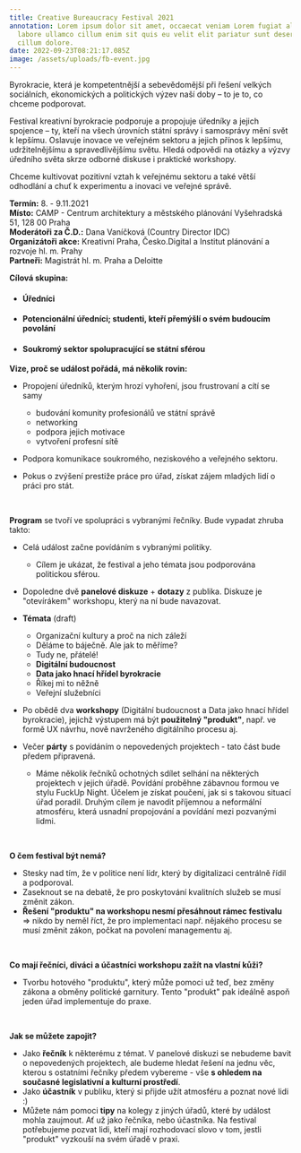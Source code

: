 ```yaml
---
title: Creative Bureaucracy Festival 2021
annotation: Lorem ipsum dolor sit amet, occaecat veniam Lorem fugiat aliqua
  labore ullamco cillum enim sit quis eu velit elit pariatur sunt deserunt ut
  cillum dolore.
date: 2022-09-23T08:21:17.085Z
image: /assets/uploads/fb-event.jpg
---
```

<!--StartFragment-->

Byrokracie, která je kompetentnější a sebevědomější při řešení velkých sociálních, ekonomických a politických výzev naší doby – to je to, co chceme podporovat.

Festival kreativní byrokracie podporuje a propojuje úředníky a jejich spojence – ty, kteří na všech úrovních státní správy i samosprávy mění svět k lepšímu. Oslavuje inovace ve veřejném sektoru a jejich přínos k lepšímu, udržitelnějšímu a spravedlivějšímu světu. Hledá odpovědi na otázky a výzvy úředního světa skrze odborné diskuse i praktické workshopy.

Chceme kultivovat pozitivní vztah k veřejnému sektoru a také větší odhodlání a chuť k experimentu a inovaci ve veřejné správě.

<!--EndFragment-->

<!--StartFragment-->

**Termín:** 8. - 9.11.2021\
**Místo:** CAMP - Centrum architektury a městského plánování Vyšehradská 51, 128 00 Praha<br>**Moderátoři za Č.D.:** Dana Vaníčková (Country Director IDC)<br>**Organizátoři akce:** Kreativní Praha, Česko.Digital a Institut plánování a rozvoje hl. m. Prahy<br>**Partneři:** Magistrát hl. m. Praha a Deloitte

**Cílová skupina:**

* #### Úředníci
* #### Potencionální úředníci; studenti, kteří přemýšlí o svém budoucím povolání
* #### Soukromý sektor spolupracující se státní sférou

<!--EndFragment-->

<!--StartFragment-->

**Vize, proč se událost pořádá, má několik rovin:**

* Propojení úředníků, kterým hrozí vyhoření, jsou frustrovaní a cítí se samy 

  * budování komunity profesionálů ve státní správě
  * networking
  * podpora jejich motivace
  * vytvoření profesní sítě 
* Podpora komunikace soukromého, neziskového a veřejného sektoru.
* Pokus o zvýšení prestiže práce pro úřad, získat zájem mladých lidí o práci pro stát.

 

**Program** se tvoří ve spolupráci s vybranými řečníky. Bude vypadat zhruba takto:

* Celá událost začne povídáním s vybranými politiky.

  * Cílem je ukázat, že festival a jeho témata jsou podporována politickou sférou.
* Dopoledne dvě **panelové diskuze** + **dotazy** z publika. Diskuze je "otevírákem" workshopu, který na ní bude navazovat.
* **Témata** (draft)

  * Organizační kultury a proč na nich záleží
  * Děláme to báječně. Ale jak to měříme?
  * Tudy ne, přátelé!
  * **Digitální budoucnost**
  * **Data jako hnací hřídel byrokracie**
  * Říkej mi to něžně
  * Veřejní služebníci
* Po obědě dva **workshopy** (Digitální budoucnost a Data jako hnací hřídel byrokracie), jejichž výstupem má být **použitelný "produkt"**, např. ve formě UX návrhu, nově navrženého digitálního procesu aj.
* Večer **párty** s povídáním o nepovedených projektech - tato část bude předem připravená.

  * Máme několik řečníků ochotných sdílet selhání na některých projektech v jejich úřadě. Povídání proběhne zábavnou formou ve stylu FuckUp Night. Účelem je získat poučení, jak si s takovou situací úřad poradil. Druhým cílem je navodit příjemnou a neformální atmosféru, která usnadní propojování a povídání mezi pozvanými lidmi.

 

**O čem festival být nemá?**

* Stesky nad tím, že v politice není lídr, který by digitalizaci centrálně řídil a podporoval.
* Zaseknout se na debatě, že pro poskytování kvalitních služeb se musí změnit zákon.
* **Řešení "produktu" na workshopu nesmí přesáhnout rámec festivalu** => nikdo by neměl říct, že pro implementaci např. nějakého procesu se musí změnit zákon, počkat na povolení managementu aj.

 

**Co mají řečníci, diváci a účastníci workshopu zažít na vlastní kůži?**

* Tvorbu hotového "produktu", který může pomoci už teď, bez změny zákona a obměny politické garnitury. Tento "produkt" pak ideálně aspoň jeden úřad implementuje do praxe.

 

**Jak se můžete zapojit?**

* Jako **řečník** k některému z témat. V panelové diskuzi se nebudeme bavit o nepovedených projektech, ale budeme hledat řešení na jednu věc, kterou s ostatními řečníky předem vybereme - vše **s ohledem na současné legislativní a kulturní prostředí**.
* Jako **účastník** v publiku, který si přijde užít atmosféru a poznat nové lidi :)
* Můžete nám pomoci **tipy** na kolegy z jiných úřadů, které by událost mohla zaujmout. Ať už jako řečníka, nebo účastníka. Na festival potřebujeme pozvat lidi, kteří mají rozhodovací slovo v tom, jestli "produkt" vyzkouší na svém úřadě v praxi.

<!--EndFragment-->